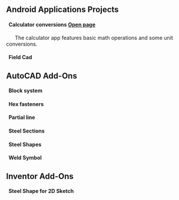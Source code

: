 ## **Android Applications Projects**  
#### &nbsp; **Calculator conversions**  [Open page](https://michelvilleneuve.github.io/CalcConv/)  
&nbsp; &nbsp; &nbsp;  The calculator app features basic math operations and some unit conversions.  
#### &nbsp; **Field Cad**

## **AutoCAD Add-Ons**
#### &nbsp; Block system  
#### &nbsp; Hex fasteners  
#### &nbsp; Partial line  
#### &nbsp; Steel Sections  
#### &nbsp; Steel Shapes  
#### &nbsp; Weld Symbol  

## **Inventor Add-Ons**  
#### &nbsp; Steel Shape for 2D Sketch  
